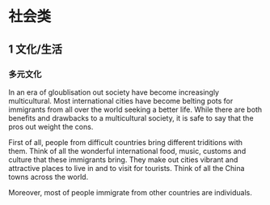 # 社会类

## 1 文化/生活

### 多元文化

In an era of gloublisation out society have become increasingly multicultural. Most international cities have become belting pots for immigrants from all over the world seeking a better life. While there are both benefits and drawbacks to a multicultural society, it is safe to say that the pros out weight the cons.

First of all, people from difficult countries bring different triditions with them. Think of all the wonderful international food, music, customs and culture that these immigrants bring. They make out cities vibrant and attractive places to live in and to visit for tourists. Think of all the China towns across the world.



Moreover, most of people immigrate from other countries are individuals. 